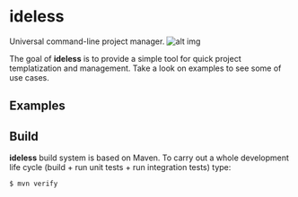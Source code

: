 # ideless
Universal command-line project manager. ![alt img](https://travis-ci.org/PiotrSliwa/ideless.svg?branch=master)

The goal of __ideless__ is to provide a simple tool for quick project templatization and management. Take a look on examples to see some of use cases.

## Examples

## Build
__ideless__ build system is based on Maven. To carry out a whole development life cycle (build + run unit tests + run integration tests) type:

```
$ mvn verify
```
